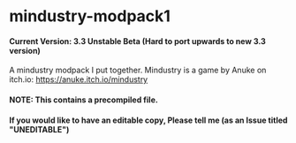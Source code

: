 # mindustry-modpack1
#### Current Version: 3.3 Unstable Beta (Hard to port upwards to new 3.3 version)
A mindustry modpack I put together. Mindustry is a game by Anuke on itch.io: https://anuke.itch.io/mindustry
#### NOTE: This contains a precompiled file.
#### If you would like to have an editable copy, Please tell me (as an Issue titled "UNEDITABLE")
